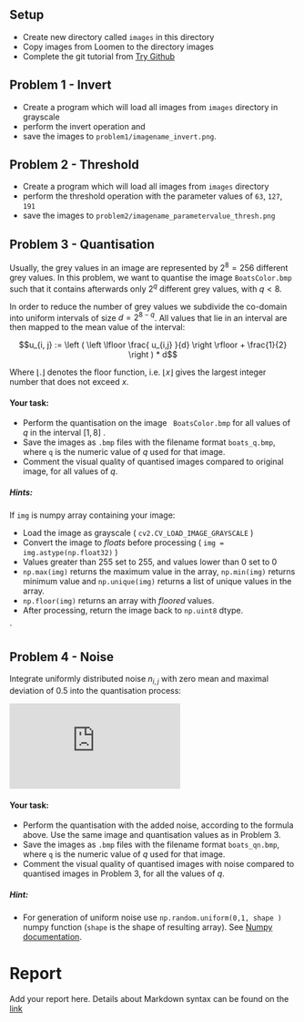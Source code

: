 ## Setup

- Create new directory called `images` in this directory
- Copy images from Loomen to the directory images
- Complete the git tutorial from [Try Github](https://try.github.io)

## Problem 1 - Invert

- Create a program which will load all images from `images` directory in grayscale 
- perform the invert operation and 
- save the images to `problem1/imagename_invert.png`.

## Problem 2 - Threshold

- Create a program which will load all images from `images` directory
- perform the threshold operation with the parameter values of `63`, `127`, `191`
- save the images to `problem2/imagename_parametervalue_thresh.png`

## Problem 3 - Quantisation 
Usually, the grey values in an image are represented by $`2^8 = 256`$
different grey values. In this problem, we want to quantise the image
`BoatsColor.bmp` such that it contains afterwards only $`2^q`$ different grey
values, with $`q < 8`$.

In order to reduce the number of grey values we subdivide the co-domain into
uniform intervals of size $` d = 2^{8-q} `$. All values that lie in an
interval are then mapped to the mean value of the interval: 

```math
u_{i, j} :=  \left ( \left \lfloor \frac{ u_{i,j} }{d} \right \rfloor + \frac{1}{2} \right ) * d
```

<!--![quantize]( http://latex.codecogs.com/gif.latex?u_%7Bi%2C%20j%7D%20%3A%3D%20%5Cleft%20%28%20%5Cleft%20%5Clfloor%20%5Cfrac%7B%20u_%7Bi%2Cj%7D%20%7D%7Bd%7D%20%5Cright%20%5Crfloor%20&plus;%20%5Cfrac%7B1%7D%7B2%7D%20%5Cright%20%29%20*%20d)-->

Where $` \lfloor . \rfloor `$ denotes the floor function, i.e. 
$` \lfloor x \rfloor `$ gives the largest integer number that does not exceed
$` x `$.

#### Your task: 

- Perform the quantisation on the image 
` BoatsColor.bmp` 
for all values of $` q `$ in the interval  $` [ 1, 8 ] `$ . 
- Save the images as
`.bmp` files with the filename format ` boats_q.bmp `,  where ` q ` is the
numeric value of $` q `$ used for that image.  
- Comment the visual quality of quantised images compared to original image, for
all  values of  $` q `$.

##### Hints:

If ` img ` is numpy array containing your image: 

- Load the image as grayscale ( ` cv2.CV_LOAD_IMAGE_GRAYSCALE ` )
- Convert the image to _floats_ before processing ( ` img =
img.astype(np.float32) ` ) 
- Values greater than 255 set to 255, and values lower than 0 set to 0
- `np.max(img)` returns the
maximum value in the array, `np.min(img)` returns minimum value and
`np.unique(img)` returns a list of unique values in the array.
- `np.floor(img)` returns an array with _floored_ values.
- After processing, return the image back to ` np.uint8 ` dtype.

`[]() 

## Problem 4 - Noise

Integrate uniformly distributed noise $` n_{i,j} `$ with zero mean and
maximal deviation of $` 0.5 `$ into the quantisation process:

![quant+noise](http://latex.codecogs.com/gif.latex?u_%7Bi%2C%20j%7D%20%3A%3D%20%5Cleft%20%28%20%5Cleft%20%5Clfloor%20%5Cfrac%7B%20u_%7Bi%2Cj%7D%20%7D%7Bd%7D%20&plus;%20n_%7Bi%2Cj%7D%20%5Cright%20%5Crfloor%20&plus;%20%5Cfrac%7B1%7D%7B2%7D%20%5Cright%20%29%20*%20d)

#### Your task:

- Perform the quantisation with the added noise, according to the formula
above. Use the same image and quantisation values as in Problem 3.
- Save the images as
`.bmp` files with the filename format ` boats_qn.bmp `,  where ` q ` is the
numeric value of $` q `$ used for that image.  
- Comment the visual quality of quantised images with noise compared to
quantised images in Problem 3, for all the values of $` q `$.

##### Hint:

- For generation of uniform noise use `np.random.uniform(0,1, shape )` numpy
function (`shape` is the shape of resulting array). 
See [Numpy
documentation](http://docs.scipy.org/doc/numpy/reference/routines.random.html).

# Report

Add your report here. Details about Markdown syntax can be found on the [link](https://github.com/adam-p/markdown-here/wiki/Markdown-Cheatsheet)

